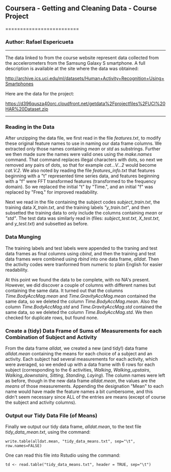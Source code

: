 ## Coursera - Getting and Cleaning Data - Course Project
=========================

###         Author:  Rafael Espericueta

***

The data linked to from the course website represent data collected from the accelerometers from the Samsung Galaxy S smartphone. A full description is available at the site where the data was obtained: 

http://archive.ics.uci.edu/ml/datasets/Human+Activity+Recognition+Using+Smartphones 

Here are the data for the project: 

https://d396qusza40orc.cloudfront.net/getdata%2Fprojectfiles%2FUCI%20HAR%20Dataset.zip 

***

### Reading in the Data

After unzipping the data file, we first read in the file *features.txt*, to modify these original feature names to use in naming our data frame columns. We extracted only those names containing *mean* or *std* as substrings. Further we then made sure the names were valid ones using the *make.names* command. That command replaces illegal characters with dots, so next we removed any pairs of dots, so that for example *cat...V...2* would become *cat.V.2*. We also noted by reading the file *features_info.txt* that features beginning with a "t" represented time series data, and features beginning with a "f" were FFT transformed features (transformed to the frequency domain).  So we
replaced the initial "t" by "Time.", and an initial "f" was replaced by "Freq." for improved readability.

Next we read in the file containing the subject codes *subject_train.txt*, the training data *X_train.txt*, and the training labels *"y_train.txt"*, and then subsetted the training data to only include the columns containing *mean*
or *"std"*. The test data was similarly read in (files: *subject_test.txt*, *X_test.txt*, and *y_test.txt*) and subsetted as before.


### Data Munging

The training labels and test labels were appended to the traning and test data frames as final columns using *cbind*, and then the training and test data frames were combined using *rbind* into one data frame, *alldat*. Then the activity codes were tranformed from numeric to plain English for easier readability.

At this point we found the data to be complete, with no NA's present. However, we did discover a couple of columns with different names but containing the same data. It turned out that the columns *Time.BodyAccMag.mean* and *Time.GravityAccMag.mean* contained the same data, so we deleted the column *Time.BodyAccMag.mean*.  Also the column
*Time.BodyAccMag.std* and *Time.GravityAccMag.std* contained the same data, so we deleted the column *Time.BodyAccMag.std*.  We then checked for duplicate rows, but found none.


### Create a (tidy) Data Frame of Sums of Measurements for each Combination of Subject and Activity

From the data frame *alldat*, we created a new (and tidy!) data frame *alldat.mean* containing the means for each choice of a subject and an activity. Each subject had several measurements for each activity, which were averaged, so we ended up with a data frame with 6 rows for each subject (corresponding to the 6 activities, *Walking*, *Walking_upstairs*, *Walking_downstairs*, *Sitting*, *Standing*, *Laying*). The column names were left as before, though in the new data frame *alldat.mean*, the values are the *means* of those measurements. Appending the designation "Mean" to each name would have made the feature names a bit cumbersome, and this didn't seem necessary since ALL of the entries are means (except of course the subject and activity columns).


### Output our Tidy Data File (of Means)

Finally we output our tidy data frame, *alldat.mean*, to the text file *tidy_data_mean.txt*, using the command:

    write.table(alldat.mean, "tidy_data_means.txt", sep="\t", row.names=FALSE)
    
One can read this file into Rstudio using the command:

    td <- read.table("tidy_data_means.txt", header = TRUE, sep="\t")




